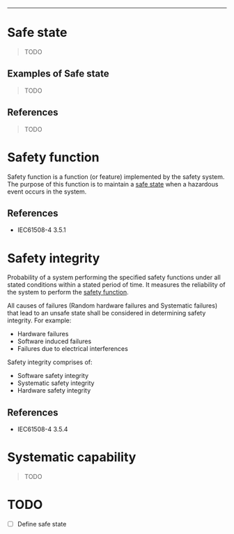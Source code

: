 
---

# Safe state

> TODO

## Examples of Safe state

> TODO

## References

> TODO

# Safety function

Safety function is a function (or feature) implemented by the safety system. The purpose of this function is to maintain
a [safe state](#safe-state) when a hazardous event occurs in the system.

## References

+ IEC61508-4 3.5.1

# Safety integrity

Probability of a system performing the specified safety functions under all stated conditions within a stated period of time. It measures the reliability of the system to perform the [safety function](#safety-function).

All causes of failures (Random hardware failures and Systematic failures) that lead to an unsafe state shall be considered in determining safety integrity. For example:  
+ Hardware failures
+ Software induced failures
+ Failures due to electrical interferences

Safety integrity comprises of:
+ Software safety integrity
+ Systematic safety integrity
+ Hardware safety integrity

## References

+ IEC61508-4 3.5.4

# Systematic capability

> TODO

# TODO

+ [ ] Define safe state
